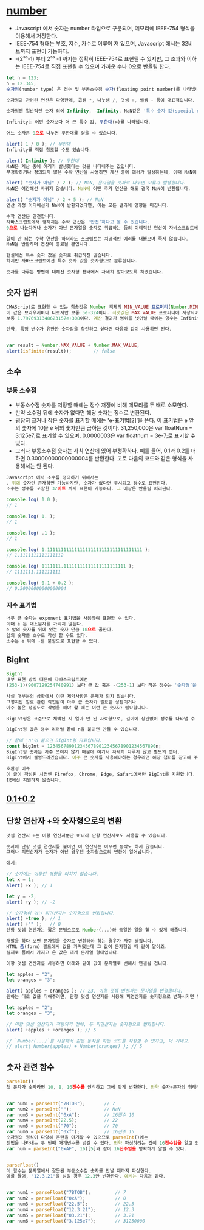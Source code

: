 # [number](https://ko.javascript.info/types)
* Javascript 에서 숫자는 number 타입으로 구분되며, 메모리에 IEEE-754 형식을 이용해서 저장한다.
* IEEE-754 형태는 부호, 지수, 가수로 이루어 져 있으며, Javascript 에서는 32비트까지 표현이 가능하다.
* -(2⁵³-1) 부터 2⁵³ -1 까지는 정확히 IEEE-754로 표현될 수 있지만, 그 초과와 이하 는 IEEE-754로 직접 표현될 수 없으며 가까운 수나 0으로 반올림 한다.

```javascript
let n = 123;
n = 12.345;
숫자형(number type) 은 정수 및 부동소수점 숫자(floating point number)를 나타냅니다.

숫자형과 관련된 연산은 다양한데, 곱셈 *, 나눗셈 /, 덧셈 +, 뺄셈 - 등이 대표적입니다.

숫자형엔 일반적인 숫자 외에 Infinity, -Infinity, NaN같은 '특수 숫자 값(special numeric value)'이 포함됩니다.

Infinity는 어떤 숫자보다 더 큰 특수 값, 무한대(∞)를 나타냅니다.

어느 숫자든 0으로 나누면 무한대를 얻을 수 있습니다.

alert( 1 / 0 ); // 무한대
Infinity를 직접 참조할 수도 있습니다.

alert( Infinity ); // 무한대
NaN은 계산 중에 에러가 발생했다는 것을 나타내주는 값입니다. 
부정확하거나 정의되지 않은 수학 연산을 사용하면 계산 중에 에러가 발생하는데, 이때 NaN이 반환됩니다.

alert( "숫자가 아님" / 2 ); // NaN, 문자열을 숫자로 나누면 오류가 발생합니다.
NaN은 여간해선 바뀌지 않습니다. NaN에 어떤 추가 연산을 해도 결국 NaN이 반환됩니다.

alert( "숫자가 아님" / 2 + 5 ); // NaN
연산 과정 어디에선가 NaN이 반환되었다면, 이는 모든 결과에 영향을 미칩니다.

수학 연산은 안전합니다.
자바스크립트에서 행해지는 수학 연산은 '안전’하다고 볼 수 있습니다.
0으로 나눈다거나 숫자가 아닌 문자열을 숫자로 취급하는 등의 이례적인 연산이 자바스크립트에선 가능합니다.

말이 안 되는 수학 연산을 하더라도 스크립트는 치명적인 에러를 내뿜으며 죽지 않습니다. 
NaN을 반환하며 연산이 종료될 뿐입니다.

현실에선 특수 숫자 값을 숫자로 취급하진 않습니다. 
하지만 자바스크립트에선 특수 숫자 값을 숫자형으로 분류합니다.

숫자를 다루는 방법에 대해선 숫자형 챕터에서 자세히 알아보도록 하겠습니다.
```

## 숫자 범위
```javascript
CMAScript로 표현할 수 있는 최솟값은 Number 객체의 MIN_VALUE 프로퍼티(Number.MIN_VALUE)에 저장된다. 
이 값은 브라우저마다 다르지만 보통 5e-324이다. 최댓값은 MAX_VALUE 프로퍼티에 저장되며, 
보통 1.7976931348623157e+308이다. 계산 결과가 범위를 벗어날 때에는 양수는 Infinity로, 음수는 -Infinity로 변환된다.

만약, 특정 변수가 유한한 숫자임을 확인하고 싶다면 다음과 같이 사용하면 된다.


var result = Number.MAX_VALUE + Number.MAX_VALUE;
alert(isFinite(result));		// false
```

## 소수
### 부동 소수점
* 부동소수점 숫자를 저장할 때에는 정수 저장에 비해 메모리를 두 배로 소모한다. 
* 만약 소수점 뒤에 숫자가 없다면 해당 숫자는 정수로 변환된다.
* 굉장히 크거나 작은 숫자를 표기할 때에는 'e-표기법[2]’을 쓴다. 이 표기법은 e 앞의 숫자에 10을 e 뒤의 숫자만큼 곱하는 것이다. 31,250,000은 var floatNum = 3.125e7;로 표기할 수 있으며, 0.0000003은 var floatnum = 3e-7;로 표기할 수 있다.
* 그러나 부동소수점 숫자는 사칙 연산에 있어 부정확하다. 예를 들어, 0.1과 0.2를 더하면 0.30000000000000004를 반환한다. 고로 다음의 코드와 같은 형식을 사용해서는 안 된다.

```javascript
Javascript 에서 소수를 정의하기 위해서는 
. 뒤에 숫자만 존재하면 가능하지만, 숫자가 없다면 무시되고 정수로 표현된다.
소수는 정수를 포함한 32비트 까지 표현이 가능하다. 그 이상은 반올림 처리된다.

console.log( 1.0 );
// 1

console.log( 1. );
// 1

console.log( .1 );
// 1

console.log( 1.11111111111111111111111111111111111 );
// 1.1111111111111112

console.log( 1111111.11111111111111111111111 );
// 1111111.111111111

console.log( 0.1 + 0.2 );
// 0.30000000000000004
```

### 지수 표기법
```javascript
너무 큰 숫자는 exponent 표기법을 사용하여 표현할 수 있다.
이때 e 는 대소문자를 가리지 않는다.
e 앞의 숫자를 뒤에 있는 숫자 만큼 10으로 곱한다.
앞의 숫자를 소수로 작성 할 수도 있다.
소수는 e 뒤에 -를 붙힘으로 표현할 수 있다.
```

## BigInt
```javascript
BigInt
내부 표현 방식 때문에 자바스크립트에선 
(253-1)(9007199254740991) 보다 큰 값 혹은 -(253-1) 보다 작은 정수는 '숫자형’을 사용해 나타낼 수 없습니다.

사실 대부분의 상황에서 이런 제약사항은 문제가 되지 않습니다. 
그렇지만 암호 관련 작업같이 아주 큰 숫자가 필요한 상황이거나 
아주 높은 정밀도로 작업을 해야 할 때는 이런 큰 숫자가 필요합니다.

BigInt형은 표준으로 채택된 지 얼마 안 된 자료형으로, 길이에 상관없이 정수를 나타낼 수 있습니다.

BigInt형 값은 정수 리터럴 끝에 n을 붙이면 만들 수 있습니다.

// 끝에 'n'이 붙으면 BigInt형 자료입니다.
const bigInt = 1234567890123456789012345678901234567890n;
BigInt형 숫자는 자주 쓰이지 않기 때문에 여기서 자세히 다루지 않고 별도의 챕터, 
BigInt에서 설명드리겠습니다. 아주 큰 숫자를 사용해야하는 경우라면 해당 챕터를 참고해 주시기바랍니다.

호환성 이슈
이 글이 작성된 시점엔 Firefox, Chrome, Edge, Safari에서만 BigInt를 지원합니다. 
IE에선 지원하지 않습니다.
```

## [0.1+0.2](https://velog.io/@coin46/0.1-0.2-0.3)

## 단항 연산자 +와 숫자형으로의 변환
```javascript
덧셈 연산자 +는 이항 연산자뿐만 아니라 단항 연산자로도 사용할 수 있습니다.

숫자에 단항 덧셈 연산자를 붙이면 이 연산자는 아무런 동작도 하지 않습니다. 
그러나 피연산자가 숫자가 아닌 경우엔 숫자형으로의 변환이 일어납니다.

예시:

// 숫자에는 아무런 영향을 미치지 않습니다.
let x = 1;
alert( +x ); // 1

let y = -2;
alert( +y ); // -2

// 숫자형이 아닌 피연산자는 숫자형으로 변화합니다.
alert( +true ); // 1
alert( +"" );   // 0
단항 덧셈 연산자는 짧은 문법으로도 Number(...)와 동일한 일을 할 수 있게 해줍니다.

개발을 하다 보면 문자열을 숫자로 변환해야 하는 경우가 자주 생깁니다. 
HTML 폼(form) 필드에서 값을 가져왔는데 그 값이 문자형일 때 같이 말이죠. 
실제로 폼에서 가지고 온 값은 대개 문자열 형태입니다.

이항 덧셈 연산자를 사용하면 아래와 같이 값이 문자열로 변해서 연결될 겁니다.

let apples = "2";
let oranges = "3";

alert( apples + oranges ); // 23, 이항 덧셈 연산자는 문자열을 연결합니다.
원하는 대로 값을 더해주려면, 단항 덧셈 연산자를 사용해 피연산자를 숫자형으로 변화시키면 됩니다.

let apples = "2";
let oranges = "3";

// 이항 덧셈 연산자가 적용되기 전에, 두 피연산자는 숫자형으로 변화합니다.
alert( +apples + +oranges ); // 5

// `Number(...)`를 사용해서 같은 동작을 하는 코드를 작성할 수 있지만, 더 기네요.
// alert( Number(apples) + Number(oranges) ); // 5
```

## 숫자 관련 함수
```javascript
parseInt()
첫 문자가 숫자라면 10, 8, 16진수를 인식하고 그에 맞게 변환한다. 만약 숫자+문자의 형태라면, 앞의 숫자만 반환한다.


var num1 = parseInt("7BTOB");		// 7
var num2 = parseInt("");			// NaN
var num3 = parseInt("0xA");			// 16진수 10
var num4 = parseInt(22.5);			// 22
var num5 = parseInt("70");			// 70
var num6 = parseInt("0xf");			// 16진수 15
숫자형의 형식이 다양해 혼란을 야기할 수 있으므로 parseInt()에는 
진법을 나타내는 두 번째 매개변수를 넘길 수 있다. 만약 파싱하려는 값이 16진수임을 알고 있다면 
var num = parseInt("0xAF", 16)[5]과 같이 16진수임을 명확하게 알릴 수 있다.


parseFloat()
이 함수는 문자열에서 잘못된 부동소수점 숫자를 만날 때까지 파싱한다. 
예를 들어, "12.3.21"을 넘길 경우 12.3만 반환한다. 예시는 다음과 같다.


var num1 = parseFloat("7BTOB");			// 7
var num2 = parseFloat("0xA");			// 0
var num3 = parseFloat("22.5");			// 22.5
var num4 = parseFloat("12.3.21");		// 12.3
var num5 = parseFloat("03.21");			// 3.21
var num6 = parseFloat("3.125e7");		// 31250000
```
